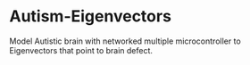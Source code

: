 # Autism-Eigenvectors
Model Autistic brain with networked multiple microcontroller to Eigenvectors that point to brain defect.
